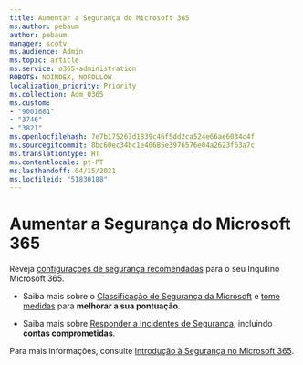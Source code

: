 ```yaml
---
title: Aumentar a Segurança do Microsoft 365
ms.author: pebaum
author: pebaum
manager: scotv
ms.audience: Admin
ms.topic: article
ms.service: o365-administration
ROBOTS: NOINDEX, NOFOLLOW
localization_priority: Priority
ms.collection: Adm_O365
ms.custom:
- "9001681"
- "3746"
- "3821"
ms.openlocfilehash: 7e7b175267d1839c46f5dd2ca524e66ae6034c4f
ms.sourcegitcommit: 8bc60ec34bc1e40685e3976576e04a2623f63a7c
ms.translationtype: HT
ms.contentlocale: pt-PT
ms.lasthandoff: 04/15/2021
ms.locfileid: "51830188"
---
```

# <a name="increase-microsoft-365-security"></a>Aumentar a Segurança do Microsoft 365

Reveja [configurações de segurança recomendadas](https://docs.microsoft.com/microsoft-365/security/office-365-security/tenant-wide-setup-for-increased-security?view=o365-worldwide) para o seu Inquilino Microsoft 365.

- Saiba mais sobre o [Classificação de Segurança da Microsoft](https://docs.microsoft.com/microsoft-365/security/mtp/microsoft-secure-score?view=o365-worldwide) e [tome medidas](https://docs.microsoft.com/microsoft-365/security/mtp/microsoft-secure-score?view=o365-worldwide#take-action-to-improve-your-score) para **melhorar a sua pontuação**.

- Saiba mais sobre [Responder a Incidentes de Segurança](https://docs.microsoft.com/microsoft-365/security/office-365-security/office365-security-incident-response-overview?view=o365-worldwide), incluindo **contas comprometidas**.

Para mais informações, consulte [ Introdução à Segurança no Microsoft 365](https://docs.microsoft.com/microsoft-365/security/office-365-security/security-roadmap?view=o365-worldwide). 
